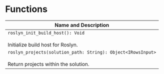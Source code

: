 # Functions

| Name and Description |
| --- |
| `roslyn_init_build_host(): Void`<br /><br /> Initialize build host for Roslyn. |
| `roslyn_projects(solution_path: String): Object<IRowsInput>`<br /><br /> Return projects within the solution. |

